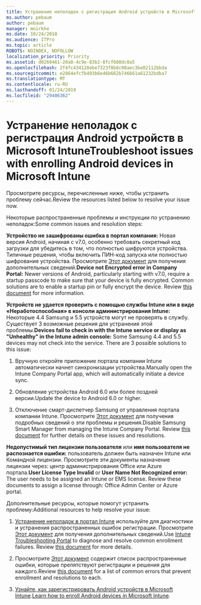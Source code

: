 ```yaml
---
title: Устранение неполадок с регистрация Android устройств в Microsoft Intune
ms.author: pebaum
author: pebaum
manager: mnirkhe
ms.date: 10/24/2018
ms.audience: ITPro
ms.topic: article
ROBOTS: NOINDEX, NOFOLLOW
localization_priority: Priority
ms.assetid: d0269461-20a8-4c9e-83b2-8fcf608dc0a5
ms.openlocfilehash: 2f4fc434128ebe7323f0b8c08aec3be82112bbda
ms.sourcegitcommit: e2864efcfb493b6e46b662b746661a61232bdba7
ms.translationtype: MT
ms.contentlocale: ru-RU
ms.lasthandoff: 01/24/2019
ms.locfileid: "29486362"
---
```

# <a name="troubleshoot-issues-with-enrolling-android-devices-in-microsoft-intune"></a><span data-ttu-id="59bef-102">Устранение неполадок с регистрация Android устройств в Microsoft Intune</span><span class="sxs-lookup"><span data-stu-id="59bef-102">Troubleshoot issues with enrolling Android devices in Microsoft Intune</span></span>

<span data-ttu-id="59bef-103">Просмотрите ресурсы, перечисленные ниже, чтобы устранить проблему сейчас.</span><span class="sxs-lookup"><span data-stu-id="59bef-103">Review the resources listed below to resolve your issue now.</span></span>
  
<span data-ttu-id="59bef-104">Некоторые распространенные проблемы и инструкции по устранению неполадок:</span><span class="sxs-lookup"><span data-stu-id="59bef-104">Some common issues and resolution steps:</span></span>
  
 <span data-ttu-id="59bef-p101">**Устройство не зашифрованы ошибка в портал компания:** Новая версия Android, начиная с v7.0, особенно требовать секретный код загрузки для убедитесь в том, что полностью шифруются устройства. Типичные решения, чтобы включить ПИН-код запуска или полностью шифрование устройства. Просмотрите [Этот документ](https://docs.microsoft.com/en-us/intune-user-help/your-device-appears-encrypted-but-cp-says-otherwise-android) для получения дополнительных сведений.</span><span class="sxs-lookup"><span data-stu-id="59bef-p101">**Device not Encrypted error in Company Portal:** Newer versions of Android, particularly starting with v7.0, require a startup passcode to make sure that your device is fully encrypted. Common solutions are to enable a startup pin or fully encrypt the device. Review [this document](https://docs.microsoft.com/en-us/intune-user-help/your-device-appears-encrypted-but-cp-says-otherwise-android) for more information.</span></span> 
  
 <span data-ttu-id="59bef-p102">**Устройств не удается проверить с помощью службы Intune или в виде «Неработоспособная» в консоли администрирования Intune:** Некоторые 4.4 Samsung и 5.5 устройств могут не проверять в службу. Существует 3 возможные решения для устранения этой проблемы.</span><span class="sxs-lookup"><span data-stu-id="59bef-p102">**Devices fail to check in with the Intune service or display as "Unhealthy" in the Intune admin console:** Some Samsung 4.4 and 5.5 devices may not check into the service. There are 3 possible solutions to this issue:</span></span> 
  
1. <span data-ttu-id="59bef-110">Вручную откройте приложение портала компании Intune автоматически начнет синхронизации устройства.</span><span class="sxs-lookup"><span data-stu-id="59bef-110">Manually open the Intune Company Portal app, which will automatically initiate a device sync.</span></span>
    
2. <span data-ttu-id="59bef-111">Обновление устройства Android 6.0 или более поздней версии.</span><span class="sxs-lookup"><span data-stu-id="59bef-111">Update the device to Android 6.0 or higher.</span></span>
    
3. <span data-ttu-id="59bef-p103">Отключение смарт-диспетчер Samsung от управления портала компании Intune. Просмотрите [Этот документ](https://docs.microsoft.com/en-us/intune-classic/troubleshoot/troubleshoot-device-enrollment-in-intune#devices-fail-to-check-in-with-the-intune-service-and-display-as-unhealthy-in-the-intune-admin-console) для получения подробных сведений о эти проблемы и решения.</span><span class="sxs-lookup"><span data-stu-id="59bef-p103">Disable Samsung Smart Manager from managing the Intune Company Portal. Review [this document](https://docs.microsoft.com/en-us/intune-classic/troubleshoot/troubleshoot-device-enrollment-in-intune#devices-fail-to-check-in-with-the-intune-service-and-display-as-unhealthy-in-the-intune-admin-console) for further details on these issues and resolutions.</span></span> 
    
 <span data-ttu-id="59bef-p104">**Недопустимый тип лицензии пользователя** или **имя пользователя не распознается ошибки:** пользователь должен быть назначен Intune или Командной лицензии. Просмотрите эти документы назначение лицензии через: центр администрирования Office или Azure портала.</span><span class="sxs-lookup"><span data-stu-id="59bef-p104">**User License Type Invalid** or **User Name Not Recognized error:** The user needs to be assigned an Intune or EMS license. Review these documents to assign a license through: Office Admin Center or Azure portal.</span></span> 
  
<span data-ttu-id="59bef-116">Дополнительные ресурсы, которые помогут устранить проблему:</span><span class="sxs-lookup"><span data-stu-id="59bef-116">Additional resources to help resolve your issue:</span></span>
  
1. <span data-ttu-id="59bef-p105">[Устранение неполадок в портал Intune](https://devicemanagement.microsoft.com/#blade/Microsoft_Intune_DeviceSettings/TroubleshootBlade) используйте для диагностики и устранения распространенных ошибок регистрации. Просмотрите [Этот документ](https://docs.microsoft.com/en-us/intune/help-desk-operators) для получения дополнительных сведений.</span><span class="sxs-lookup"><span data-stu-id="59bef-p105">Use [Intune Troubleshooting Portal](https://devicemanagement.microsoft.com/#blade/Microsoft_Intune_DeviceSettings/TroubleshootBlade) to diagnose and resolve common enrollment failures. Review [this document](https://docs.microsoft.com/en-us/intune/help-desk-operators) for more details.</span></span> 
    
2. <span data-ttu-id="59bef-119">Просмотрите [Этот документ](https://docs.microsoft.com/en-us/intune-classic/Troubleshoot/troubleshoot-device-enrollment-in-intune) содержит список распространенные ошибки, которые препятствуют регистрации и решения для каждого.</span><span class="sxs-lookup"><span data-stu-id="59bef-119">Review [this document](https://docs.microsoft.com/en-us/intune-classic/Troubleshoot/troubleshoot-device-enrollment-in-intune) for a list of common errors that prevent enrollment and resolutions to each.</span></span> 
    
3. <span data-ttu-id="59bef-120">[Узнайте, как зарегистрировать Android устройств в Microsoft Intune](https://docs.microsoft.com/en-us/intune/android-enroll).</span><span class="sxs-lookup"><span data-stu-id="59bef-120">[Learn how to enroll Android devices in Microsoft Intune](https://docs.microsoft.com/en-us/intune/android-enroll).</span></span>
    

